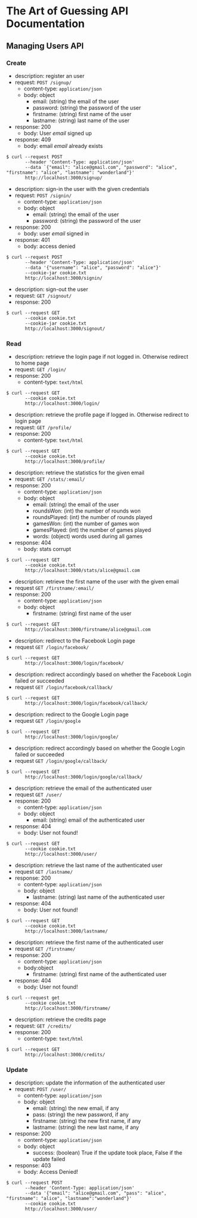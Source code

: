 ﻿# The Art of Guessing API Documentation

## Managing Users API

### Create

- description: register an user
- request: `POST /signup/`
	- content-type: `application/json`
	- body: object
		- email: (string) the email of the user
		- password: (string) the password of the user
		- firstname: (string) first name of the user
		- lastname: (string) last name of the user
-	response: 200
	-	body: User _email_ signed up
-	response: 409
	-	body: email _email_ already exists
```
$ curl --request POST
	   --header 'Content-Type: application/json'
	   --data `{"email": "alice@gmail.com", "password": "alice", "firstname": "alice", "lastname": "wonderland"}'
	   http://localhost:3000/signup/
```
- description: sign-in the user with the given credentials
- request: `POST /signin/`
	- content-type: `application/json`
	- body: object
		- email: (string) the email of the user
		- password: (string) the password of the user
- response: 200
	- body: user _email_ signed in
- response: 401 
	- body: access denied
```
$ curl --request POST
       --header 'Content-Type: application/json'
       --data '{"username": "alice", "password": "alice"}'
       --cookie-jar cookie.txt
       http://localhost:3000/signin/
```
- description: sign-out the user
- request: `GET /signout/`
- response: 200
```
$ curl --request GET
       --cookie cookie.txt
       --cookie-jar cookie.txt
       http://localhost:3000/signout/
```

### Read

- description: retrieve the login page if not logged in. Otherwise redirect to home page
- request: `GET /login/`
- response: 200
	- content-type: `text/html`
```
$ curl --request GET
       --cookie cookie.txt
       http://localhost:3000/login/
```
- description: retrieve the profile page if logged in. Otherwise redirect to login page
- request: `GET /profile/`
- response: 200
	- content-type: `text/html`
```
$ curl --request GET
	   --cookie cookie.txt
	   http://localhost:3000/profile/
```
- description: retrieve the statistics for the given email
- request: `GET /stats/:email/`
- response: 200
	- content-type: `application/json`
	- body: object
		- email: (string) the email of the user
		- roundsWon: (int) the number of rounds won
		- roundsPlayed: (int) the number of rounds played
		- gamesWon: (int) the number of games won
		- gamesPlayed: (int) the number of games played
		- words: (object) words used during all games
- response: 404
	- body: stats corrupt
```
$ curl --request GET
	   --cookie cookie.txt
	   http://localhost:3000/stats/alice@gmail.com
```
- description: retrieve the first name of the user with the given email
- request `GET /firstname/:email/`
- response: 200
	- content-type: `application/json`
	- body: object
		- firstname: (string) first name of the user
```
$ curl --request GET
	   http://localhost:3000/firstname/alice@gmail.com
```
- description: redirect to the Facebook Login page
- request `GET /login/facebook/`
```
$ curl --request GET
	   http://localhost:3000/login/facebook/
```
- description: redirect accordingly based on whether the Facebook Login failed or succeeded
- request `GET /login/facebook/callback/`
```
$ curl --request GET
	   http://localhost:3000/login/facebook/callback/
```
- description: redirect to the Google Login page
- request `GET /login/google`
```
$ curl --request GET
	   http://localhost:3000/login/google/
```
- description: redirect accordingly based on whether the Google Login failed or succeeded
- request `GET /login/google/callback/`
```
$ curl --request GET
	   http://localhost:3000/login/google/callback/
```
- description: retrieve the email of the authenticated user
- request `GET /user/`
- response: 200
	- content-type: `application/json`
	- body: object
		- email: (string) email of the authenticated user
- response: 404
	- body: User not found!
```
$ curl --request GET
	   --cookie cookie.txt
	   http://localhost:3000/user/
```
- description: retrieve the last name of the authenticated user
- request `GET /lastname/`
- response: 200
	- content-type: `application/json`
	- body: object
		- lastname: (string) last name of the authenticated user
- response: 404
	- body: User not found!
```
$ curl --request GET
	   --cookie cookie.txt
	   http://localhost:3000/lastname/
```
- description: retrieve the first name of the authenticated user
- request `GET /firstname/`
- response: 200
	- content-type: `application/json`
	- body:object
		- firstname: (string) first name of the authenticated user
- response: 404
	- body: User not found!
```
$ curl --request get
	   --cookie cookie.txt
	   http://localhost:3000/firstname/
```
- description: retrieve the credits page
- request: `GET /credits/`
- response: 200
	- content-type: `text/html`
```
$ curl --request GET
	   http://localhost:3000/credits/
```

### Update

- description: update the information of the authenticated user
- request: `POST /user/`
	- content-type: `application/json`
	- body: object
		- email: (string) the new email, if any
		- pass: (string) the new password, if any
		- firstname: (string) the new first name, if any
		- lastname: (string) the new last name, if any
- response: 200
	- content-type: `application/json`
	- body: object
		- success: (boolean) True if the update took place, False if the update failed
- response:  403
	- body: Access Denied!
```
$ curl --request POST
       --header 'Content-Type: application/json'
       --data '{"email": "alice@gmail.com", "pass": "alice", "firstname": "alice", "lastname":"wonderland"}'
       --cookie cookie.txt
       http://localhost:3000/user/
```

